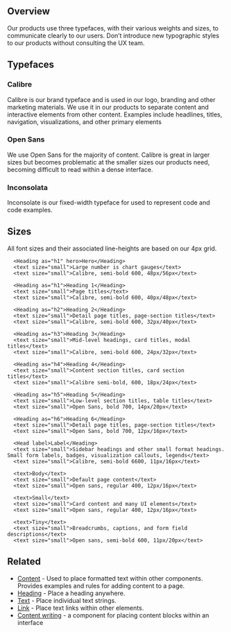 ## Overview
Our products use three typefaces, with their various weights and sizes, to communicate clearly to our users. Don’t introduce new typographic styles to our products without consulting the UX team.

## Typefaces

### Calibre
Calibre is our brand typeface and is used in our logo, branding and other marketing materials. We use it in our products to separate content and interactive elements from other content. Examples include headlines, titles, navigation, visualizations, and other primary elements

### Open Sans
We use Open Sans for the majority of content. Calibre is great in larger sizes but becomes problematic at the smaller sizes our products need, becoming difficult to read within a dense interface.

### Inconsolata
Inconsolate is our fixed-width typeface for used to represent code and code examples.

## Sizes
All font sizes and their associated line-heights are based on our 4px grid.

```
  <Heading as="h1" hero>Hero</Heading>
  <text size="small">Large number is chart gauges</text>
  <text size="small">Calibre, semi-bold 600, 48px/56px</text>

  <Heading as="h1">Heading 1</Heading>
  <text size="small">Page titles</text>
  <text size="small">Calibre, semi-bold 600, 40px/48px</text>

  <Heading as="h2">Heading 2</Heading>
  <text size="small">Detail page titles, page-section titles</text>
  <text size="small">Calibre, semi-bold 600, 32px/40px</text>

  <Heading as="h3">Heading 3</Heading>
  <text size="small">Mid-level headings, card titles, modal titles</text>
  <text size="small">Calibre, semi-bold 600, 24px/32px</text>

  <Heading as="h4">Heading 4</Heading>
  <text size="small">Content section titles, card section titles</text>
  <text size="small">Calibre semi-bold, 600, 18px/24px</text>

  <Heading as="h5">Heading 5</Heading>
  <text size="small">Low-level section titles, table titles</text>
  <text size="small">Open Sans, bold 700, 14px/20px</text>

  <Heading as="h6">Heading 6</Heading>
  <text size="small">Detail page titles, page-section titles</text>
  <text size="small">Open Sans, bold 700, 12px/16px</text>

  <Head label>Label</Heading>
  <text size="small">Sidebar headings and other small format headings. Small form labels, badges, visualization callouts, legends</text>
  <text size="small">Calibre, semi-bold 6600, 11px/16px</text>

  <text>Body</text>
  <text size="small">Default page content</text>
  <text size="small">Open sans, regular 400, 12px/16px</text>

  <text>Small</text>
  <text size="small">Card content and many UI elements</text>
  <text size="small">Open sans, regular 400, 12px/16px</text>

  <text>Tiny</text>
  <text size="small">Breadcrumbs, captions, and form field descriptions</text>
  <text size="small">Open sans, semi-bold 600, 11px/20px</text>
```

## Related
* [Content](#/React%20Components/Content) - Used to place formatted text within other components. Provides examples and rules for adding content to a page.
* [Heading](#/React%20Components/Heading) - Place a heading anywhere.
* [Text](#/React%20Components/Text) - Place individual text strings.
* [Link](#/React%20Components/Link) - Place text links within other elements.
* [Content writing](#/React%20Components/Content) - a component for placing content blocks within an interface
